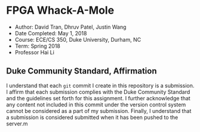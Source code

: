 # FPGA Whack-A-Mole
 - Author: David Tran, Dhruv Patel, Justin Wang
 - Date Completed: May 1, 2018
 - Course: ECE/CS 350, Duke University, Durham, NC
 - Term: Spring 2018
 - Professor Hai Li

## Duke Community Standard, Affirmation
I understand that each `git` commit I create in this repository is a submission. I affirm that each submission complies with the Duke Community Standard and the guidelines set forth for this assignment. I further acknowledge that any content not included in this commit under the version control system cannot be considered as a part of my submission. Finally, I understand that a submission is considered submitted when it has been pushed to the server.m
